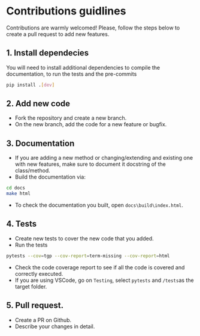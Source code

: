 # Contributions guidlines

Contributions are warmly welcomed!
Please, follow the steps below to create a pull request to add new features.


## 1. Install dependecies

You will need to install additional dependencies to compile the documentation, to run the tests and the pre-commits

```bash
pip install .[dev]
```

## 2. Add new code

- Fork the repository and create a new branch.
- On the new branch, add the code for a new feature or bugfix.

## 3. Documentation

- If you are adding a new method or changing/extending and existing one with new features, make sure to document it docstring of the class/method.
- Build the documentation via:

```bash
cd docs
make html
```

- To check the documentation you built, open `docs\build\index.html`.

## 4. Tests
- Create new tests to cover the new code that you added.
- Run the tests

```bash
pytests --cov=tgp --cov-report=term-missing --cov-report=html
```
- Check the code coverage report to see if all the code is covered and correctly executed.
- If you are using VSCode, go on `Testing`, select `pytests` and `/tests`as the target folder.

## 5. Pull request.
- Create a PR on Github.
- Describe your changes in detail.